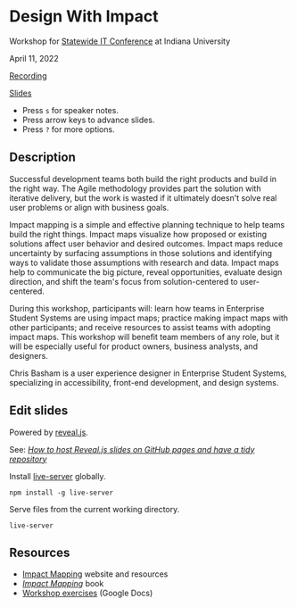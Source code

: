 # Design With Impact

Workshop for [Statewide IT Conference](https://statewideit.iu.edu/) at Indiana University

April 11, 2022

[Recording](https://iu.mediaspace.kaltura.com/playlist/dedicated/254034763/1_5ir79f71/1_0ysxg31t)

[Slides](https://basham.github.io/swit-workshop-impact/)

- Press `s` for speaker notes.
- Press arrow keys to advance slides.
- Press `?` for more options.

## Description

Successful development teams both build the right products and build in the right way. The Agile methodology provides part the solution with iterative delivery, but the work is wasted if it ultimately doesn't solve real user problems or align with business goals.

Impact mapping is a simple and effective planning technique to help teams build the right things. Impact maps visualize how proposed or existing solutions affect user behavior and desired outcomes. Impact maps reduce uncertainty by surfacing assumptions in those solutions and identifying ways to validate those assumptions with research and data. Impact maps help to communicate the big picture, reveal opportunities, evaluate design direction, and shift the team's focus from solution-centered to user-centered.

During this workshop, participants will: learn how teams in Enterprise Student Systems are using impact maps; practice making impact maps with other participants; and receive resources to assist teams with adopting impact maps. This workshop will benefit team members of any role, but it will be especially useful for product owners, business analysts, and designers.

Chris Basham is a user experience designer in Enterprise Student Systems, specializing in accessibility, front-end development, and design systems.

## Edit slides

Powered by [reveal.js](https://revealjs.com/).

See: [*How to host Reveal.js slides on GitHub pages and have a tidy repository*](https://medium.com/@martinomensio/how-to-host-reveal-js-slides-on-github-pages-and-have-a-tidy-repository-1a363944c38d)

Install [live-server](https://www.npmjs.com/package/live-server) globally.

```
npm install -g live-server
```

Serve files from the current working directory.

```
live-server
```

## Resources

- [Impact Mapping](https://www.impactmapping.org/) website and resources
- [*Impact Mapping*](https://www.impactmapping.org/book.html) book
- [Workshop exercises](https://docs.google.com/document/d/1WnqOmcIrhJkp5ruL8Og4sFaraWJKhNW0NyyOUo4HmaY/edit?usp=sharing) (Google Docs)
